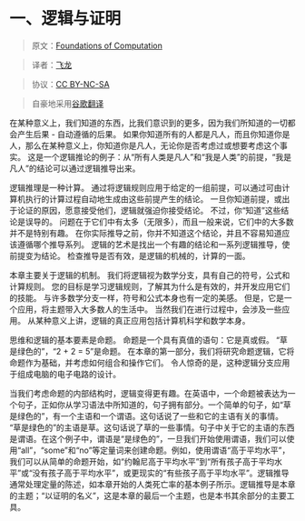 # 一、逻辑与证明

> 原文：[Foundations of Computation](http://math.hws.edu/FoundationsOfComputation/)

> 译者：[飞龙](https://github.com/wizardforcel)

> 协议：[CC BY-NC-SA](http://creativecommons.org/licenses/by-nc-sa/4.0/)

> 自豪地采用[谷歌翻译](https://translate.google.cn/)

在某种意义上，我们知道的东西，比我们意识到的更多，因为我们所知道的一切都会产生后果 - 自动遵循的后果。 如果你知道所有的人都是凡人，而且你知道你是人，那么在某种意义上，你知道你是凡人，无论你是否考虑过或想要考虑这个事实。 这是一个逻辑推论的例子：从“所有人类是凡人”和“我是人类”的前提，“我是凡人”的结论可以通过逻辑推导出来。

逻辑推理是一种计算。 通过将逻辑规则应用于给定的一组前提，可以通过可由计算机执行的计算过程自动地生成由这些前提产生的结论。 一旦你知道前提，或出于论证的原因，愿意接受他们，逻辑就强迫你接受结论。 不过，你“知道”这些结论是误导的。 问题在于它们中有太多（无限多），而且一般来说，它们中的大多数并不是特别有趣。 在你实际推导之前，你并不知道这个结论，并且不容易知道应该遵循哪个推导系列。 逻辑的艺术是找出一个有趣的结论和一系列逻辑推导，使前提变为结论。 检查推导是否有效，是逻辑的机械的，计算的一面。

本章主要关于逻辑的机制。 我们将逻辑视为数学分支，具有自己的符号，公式和计算规则。 您的目标是学习逻辑规则，了解其为什么是有效的，并开发应用它们的技能。 与许多数学分支一样，符号和公式本身也有一定的美感。 但是，它是一个应用，将主题带入大多数人的生活中。 当然我们在进行过程中，会涉及一些应用。 从某种意义上讲，逻辑的真正应用包括计算机科学和数学本身。

思维和逻辑的基本要素是命题。 命题是一个具有真值的语句：它是真或假。 “草是绿色的”，“2 + 2 = 5”是命题。 在本章的第一部分，我们将研究命题逻辑，它将命题作为基础，并考虑如何组合和操作它们。 令人惊奇的是，这种逻辑分支应用于组成电脑的电子电路的设计。

当我们考虑命题的内部结构时，逻辑变得更有趣。在英语中，一个命题被表达为一个句子，正如你从学习语法中所知道的，句子拥有部分。一个简单的句子，如“草是绿色的”，有一个主语和一个谓语。这句话说了一些和它的主语有关的事情。 “草是绿色的”的主语是草。这句话说了草的一些事情。句子中关于它的主语的东西是谓语。在这个例子中，谓语是“是绿色的”，一旦我们开始使用谓语，我们可以使用“all”，“some”和“no”等定量词来创建命题。例如，使用谓语“高于平均水平”，我们可以从简单的命题开始，如“约翰尼高于平均水平”到“所有孩子高于平均水平”或“没有孩子高于平均水平”，或更现实的“有些孩子高于平均水平”。逻辑推导通常处理定量的陈述，如本章开始的人类死亡率的基本例子所示。逻辑推导是本章的主题；“以证明的名义”，这是本章的最后一个主题，也是本书其余部分的主要工具。

